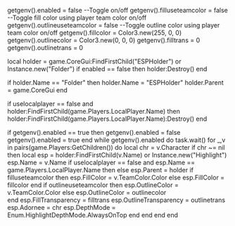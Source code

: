 getgenv().enabled = false --Toggle on/off
getgenv().filluseteamcolor = false --Toggle fill color using player team color on/off
getgenv().outlineuseteamcolor = false --Toggle outline color using player team color on/off
getgenv().fillcolor = Color3.new(255, 0, 0) 
getgenv().outlinecolor = Color3.new(0, 0, 0) 
getgenv().filltrans = 0 
getgenv().outlinetrans = 0 

local holder = game.CoreGui:FindFirstChild("ESPHolder") or Instance.new("Folder")
if enabled == false then
    holder:Destroy()
end

if holder.Name == "Folder" then
    holder.Name = "ESPHolder"
    holder.Parent = game.CoreGui
end

if uselocalplayer == false and holder:FindFirstChild(game.Players.LocalPlayer.Name) then
    holder:FindFirstChild(game.Players.LocalPlayer.Name):Destroy()
end

if getgenv().enabled == true then 
    getgenv().enabled = false
    getgenv().enabled = true
end
while getgenv().enabled do
    task.wait()
    for _,v in pairs(game.Players:GetChildren()) do
        local chr = v.Character
        if chr ~= nil then
        local esp = holder:FindFirstChild(v.Name) or Instance.new("Highlight")
        esp.Name = v.Name
        if uselocalplayer == false and esp.Name == game.Players.LocalPlayer.Name then
            else
        esp.Parent = holder
        if filluseteamcolor then
            esp.FillColor = v.TeamColor.Color
        else
            esp.FillColor = fillcolor 
        end
        if outlineuseteamcolor then
            esp.OutlineColor = v.TeamColor.Color
        else
            esp.OutlineColor = outlinecolor    
        end
        esp.FillTransparency = filltrans
        esp.OutlineTransparency = outlinetrans
        esp.Adornee = chr
        esp.DepthMode = Enum.HighlightDepthMode.AlwaysOnTop
        end
        end
    end
end
